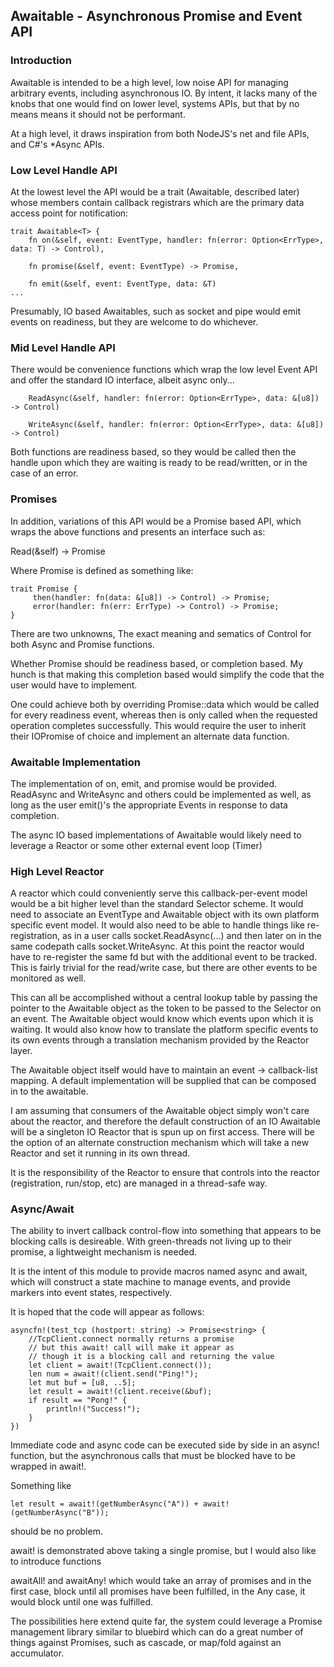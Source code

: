 ## Awaitable  -  Asynchronous Promise and Event API


### Introduction

Awaitable is intended to be a high level, low noise API for managing arbitrary events, including asynchronous IO.  By intent, it lacks many of the knobs that one would find on lower level, systems APIs, but that by no means means it should not be performant. 

At a high level, it draws inspiration from both NodeJS's net and file APIs,  and C#'s *Async APIs.  

### Low Level Handle API
At the lowest level the API would be a trait (Awaitable, described later) whose members contain callback registrars which are the primary data access point for notification: 

    trait Awaitable<T> {
        fn on(&self, event: EventType, handler: fn(error: Option<ErrType>, data: T) -> Control),
    
        fn promise(&self, event: EventType) -> Promise,

        fn emit(&self, event: EventType, data: &T)
    ... 

Presumably, IO based Awaitables, such as socket and pipe would emit events on readiness, but they are welcome to do whichever. 

### Mid Level Handle API
There would be convenience functions which wrap the low level Event API and offer the standard IO interface, albeit async only...

        ReadAsync(&self, handler: fn(error: Option<ErrType>, data: &[u8]) -> Control)

        WriteAsync(&self, handler: fn(error: Option<ErrType>, data: &[u8]) -> Control)

Both functions are readiness based, so they would be called then the handle upon which they are waiting is ready to be read/written, or in the case of an error. 

### Promises

In addition, variations of this API would be a Promise based API, which wraps the above functions and presents an interface such as: 

   Read(&self) -> Promise

Where Promise is defined as something like: 

    trait Promise {
         then(handler: fn(data: &[u8]) -> Control) -> Promise;
         error(handler: fn(err: ErrType) -> Control) -> Promise;
    }


There are two unknowns,  The exact meaning and sematics of Control for both Async and Promise functions. 

Whether Promise should be readiness based, or completion based.  My hunch is that making this completion based would simplify the code that the user would have to implement.  

One could achieve both by overriding Promise::data which would be called for every readiness event, whereas then is only called when the requested operation completes successfully.  This would require the user to inherit their IOPromise of choice and implement an alternate data function. 

### Awaitable Implementation

The implementation of on, emit, and promise would be provided.  ReadAsync and WriteAsync and others could be implemented as well, as long as the user emit()'s the appropriate Events in response to data completion. 

The async IO based implementations of Awaitable would likely need to leverage a Reactor or some other external event loop (Timer) 

### High Level Reactor

A reactor which could conveniently serve this callback-per-event model would be a bit higher level than the standard Selector scheme.  It would need to associate an EventType and Awaitable object with its own platform specific event model.  It would also need to be able to handle things like re-registration, as in a user calls socket.ReadAsync(...) and then later on in the same codepath calls socket.WriteAsync. At this point the reactor would have to re-register the same fd but with the additional event to be tracked.  This is fairly trivial for the read/write case, but there are other events to be monitored as well. 

This can all be accomplished without a central lookup table by passing the pointer to the Awaitable object as the token to be passed to the Selector on an event.  The Awaitable object would know which events upon which it is waiting. It would also know how to translate the platform specific events to its own events through a translation mechanism provided by the Reactor layer. 

The Awaitable object itself would have to maintain an event -> callback-list mapping.  A default implementation will be supplied that can be composed in to the awaitable. 

I am assuming that consumers of the Awaitable object simply won't care about the reactor, and therefore the default construction of an IO Awaitable will be a singleton IO Reactor that is spun up on first access.  There will be the option of an alternate construction mechanism which will take a new Reactor and set it running in its own thread. 

It is the responsibility of the Reactor to ensure that controls into the reactor (registration, run/stop, etc) are managed in a thread-safe way. 

### Async/Await 

The ability to invert callback control-flow into something that appears to be blocking calls is desireable. With green-threads not living up to their promise, a lightweight mechanism is needed. 

It is the intent of this module to provide macros named async and await, which will construct a state machine to manage events, and provide markers into event states, respectively. 

It is hoped that the code will appear as follows: 

    asyncfn!(test_tcp (hostport: string) -> Promise<string> {
        //TcpClient.connect normally returns a promise
        // but this await! call will make it appear as
        // though it is a blocking call and returning the value
        let client = await!(TcpClient.connect());
        len num = await!(client.send("Ping!");
        let mut buf = [u8, ..5];
        let result = await!(client.receive(&buf);
        if result == "Pong!" {
            println!("Success!");
        }
    })

Immediate code and async code can be executed side by side in an async! function, but the asynchronous calls that must be blocked have to be wrapped in await!. 

Something like  

    let result = await!(getNumberAsync("A")) + await!(getNumberAsync("B")); 

should be no problem. 

await! is demonstrated above taking a single promise, but I would also like to introduce functions  

awaitAll! and awaitAny! which would take an array of promises and in the first case, block until all promises have been fulfilled, in the Any case, it would block until one was fulfilled.  

The possibilities here extend quite far, the system could leverage a Promise management library similar to bluebird which can do a great number of things against Promises, such as cascade, or map/fold against an accumulator. 